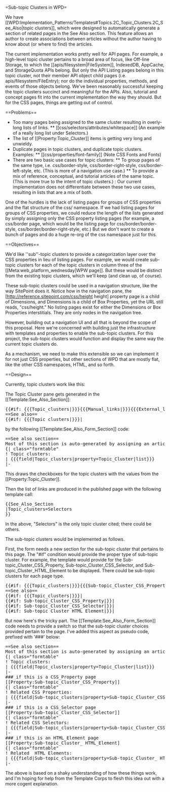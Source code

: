 =Sub-topic Clusters in WPD=

We have [[WPD:Implementation_Patterns/Templates#Topics.2C_Topic_Clusters.2C_See_Also|topic clusters]], which were designed to automatically generate a section of related pages in the See Also section. This feature allows an author to create associations between articles without the author having to know about (or where to find) the articles.

The current implementation works pretty well for API pages. For example, a high-level topic cluster pertains to a broad area of focus, like Off-line Storage, to which the [[apis/filesystem|FileSystem]], IndexedDB, AppCache, and StorageQuota APIs belong. But only the API Listing pages belong in this topic cluster, not their member API object child pages (i.e. apis/filesystem/FileEntry); nor do the individual properties, methods, and events of those objects belong. We've been reasonably successful keeping the topic clusters succinct and meaningful for the APIs. Also, tutorial and concept pages fit into the current implementation the way they should. But for the CSS pages, things are getting out of control. 

==Problems==

* Too many pages being assigned to the same cluster resulting in overly-long lists of links. 
** [[css/selectors/attributes/whitespace]] (An example of a really long list under Selectors.)
* The list of [[Property:Topic_Cluster]] items is getting very long and unwieldy.
* Duplicate pages in topic clusters, and duplicate topic clusters. Examples:
** [[css/properties/font-family]] (Note CSS Fonts and Fonts)
* There are two basic use cases for topic clusters:
** To group pages of the same type, i.e. css/border-style, css/border-right-style, css/border-left-style, etc. (This is more of a navigation use case.)
** To provide a mix of reference, conceptual, and tutorial articles of the same topic. (This is more true to the intent of topic clusters.)
: Our current implementation does not differentiate between these two use cases, resulting in lists that are a mix of both.

One of the hurdles is the lack of listing pages for groups of CSS properties and the flat structure of the css/ namespace. If we had listing pages for groups of CSS properties, we could reduce the length of the lists generated by simply assigning only the CSS property listing pages (for example, a css/border page, which would be the listing page for css/border/border-style, css/border/border-right-style, etc.) But we don't want to create a bunch of pages and do a huge re-org of the css namespace just for this. 

==Objectives==

We'd like ''sub''-topic clusters to provide a categorization layer over the CSS properties in lieu of listing pages. For example, we would create sub-topic clusters for each of the topic clusters in column three of the [[Meta:web_platform_wednesday|WPW page]]. But these would be distinct from the existing topic clusters, which we'll keep (and clean up, of course).

These sub-topic clusters could be used in a navigation structure, like the way SitePoint does it. Notice how in the navigation pane, the [http://reference.sitepoint.com/css/height height] property page is a child of Dimensions, and Dimensions is a child of Box Properties, yet the URL still reads, "css/height." No listing pages exist for either the Dimensions or Box Properties interstitials. They are only nodes in the navigation tree.

However, building out a navigation UI and all that is beyond the scope of this proposal. Here we're concerned with building just the infrastructure with templates and properties to enable the sub-topic clusters. For this project, the sub-topic clusters would function and display the same way the current topic clusters do.

As a mechanism, we need to make this extensible so we can implement it for not just CSS properties, but other sections of WPD that are mostly flat, like the other CSS namespaces, HTML, and so forth.

==Design==

Currently, topic clusters work like this:

The Topic Cluster pane gets generated in the [[Template:See_Also_Section]]:
<pre>
<includeonly>{{#if: {{{Topic_clusters|}}}{{{Manual_links|}}}{{{External_links|}}}{{{Manual_sections|}}}|
==See also==
{{#if: {{{Topic_clusters|}}}|
</pre>

by the following [[Template:See_Also_Form_Section]] code:
<pre>
==See also section==
Most of this section is auto-generated by assigning an article to a topic cluster. Only use Manual links rarely; instead add a new topic cluster to [[Property:Topic_Cluster]]
{| class="formtable"
! Topic clusters: 
| <nowiki>{{{field|Topic_clusters|property=Topic_Cluster|list}}}</nowiki>
|-
</pre>
This draws the checkboxes for the topic clusters with the values from the [[Property:Topic_Cluster]].

Then the list of links are produced in the published page with the following template call:
<pre>
{{See_Also_Section
|Topic_clusters=Selectors
}}
</pre>

In the above, "Selectors" is the only topic cluster cited; there could be others.

The sub-topic clusters would be implemented as follows. 

First, the form needs a new section for the sub-topic cluster that pertains to this page. The "#if" condition would provide the proper type of sub-topic cluster. For example, the template would provide for the Sub-topic_Cluster_CSS_Property, Sub-topic_Cluster_CSS_Selector, and Sub-topic_Cluster_HTML_Element to be displayed. There could be sub-topic clusters for each page type.

<pre>
<includeonly>{{#if: {{{Topic_clusters|}}}{{{Sub-topic_Cluster_CSS_Property|}}}{{{Sub-topic_Cluster_CSS_Selector|}}}{{{Sub-topic_Cluster_HTML_Element|}}}{{{Manual_links|}}}{{{External_links|}}}{{{Manual_sections|}}}|
==See also==
{{#if: {{{Topic_clusters|}}}|
{{#if: Sub-topic_Cluster_CSS_Property|}}|
{{#if: Sub-topic_Cluster_CSS_Selector|}}|
{{#if: Sub-topic_Cluster_HTML_Element|}}|
</pre>

But now here's the tricky part. The [[Template:See_Also_Form_Section]] code needs to provide a switch so that the sub-topic cluster choices provided pertain to the page. I've added this aspect as pseudo code, prefixed with '###' below:
<pre>
==See also section==
Most of this section is auto-generated by assigning an article to a topic cluster. Only use Manual links rarely; instead add a new topic cluster to [[Property:Topic_Cluster]]
{| class="formtable"
! Topic clusters: 
| <nowiki>{{{field|Topic_clusters|property=Topic_Cluster|list}}}</nowiki>
|-
### if this is a CSS_Property page
[[Property:Sub-topic_Cluster_CSS_Property]]
{| class="formtable"
! Related CSS Properties: 
| <nowiki>{{{field|Sub-topic_clusters|property=Sub-topic_Cluster_CSS_Property|list}}}</nowiki>
|-
### if this is a CSS_Selector page
[[Property:Sub-topic_Cluster_CSS_Selector]]
{| class="formtable"
! Related CSS Selectors: 
| <nowiki>{{{field|Sub-topic_clusters|property=Sub-topic_Cluster_CSS_Selectors|list}}}</nowiki>
|-
### if this is an HTML_Element page
[[Property:Sub-topic_Cluster_ HTML_Element]
{| class="formtable"
! Related  HTML Elements: 
| <nowiki>{{{field|Sub-topic_clusters|property=Sub-topic_Cluster_ HTML_Element|list}}}</nowiki>
|-
</pre>

The above is based on a shaky understanding of how these things work, and I'm hoping for help from the Template Corps to flesh this idea out with a more cogent explanation.